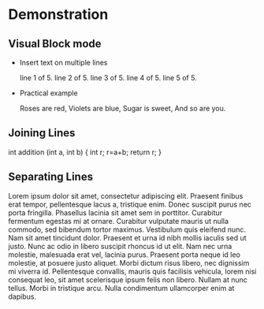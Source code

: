 Demonstration
=============

Visual Block mode
-----------------

* Insert text on multiple lines

  line 1 of 5.
  line 2 of 5.
  line 3 of 5.
  line 4 of 5.
  line 5 of 5.

* Practical example

  Roses are red,
  Violets are blue,
  Sugar is sweet,
  And so are you.

Joining Lines
-------------

int addition
(int a, int b)
{
  int r;
  r=a+b;
  return r;
}

Separating Lines
----------------

Lorem ipsum dolor sit amet, consectetur adipiscing elit. Praesent finibus erat tempor, pellentesque lacus a, tristique enim. Donec suscipit purus nec porta fringilla. Phasellus lacinia sit amet sem in porttitor. Curabitur fermentum egestas mi at ornare. Curabitur vulputate mauris ut nulla commodo, sed bibendum tortor maximus. Vestibulum quis eleifend nunc. Nam sit amet tincidunt dolor. Praesent et urna id nibh mollis iaculis sed ut justo. Nunc ac odio in libero suscipit rhoncus id ut elit. Nam nec urna molestie, malesuada erat vel, lacinia purus. Praesent porta neque id leo molestie, at posuere justo aliquet. Morbi dictum risus libero, nec dignissim mi viverra id. Pellentesque convallis, mauris quis facilisis vehicula, lorem nisi consequat leo, sit amet scelerisque ipsum felis non libero. Nullam at nunc tellus. Morbi in tristique arcu. Nulla condimentum ullamcorper enim at dapibus.
